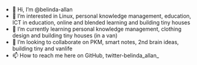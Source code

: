 - 👋 Hi, I’m @belinda-allan
- 👀 I’m interested in Linux, personal knowledge management, education, ICT in education, online and blended learning and building tiny houses
- 🌱 I’m currently learning personal knowledge management, clothing design and building tiny houses (in a van)
- 💞️ I’m looking to collaborate on PKM, smart notes, 2nd brain ideas, building tiny and vanlife
- 📫 How to reach me here on GitHub, twitter-belinda_allan_

<!---
belinda-allan/belinda-allan is a ✨ special ✨ repository because its `README.md` (this file) appears on your GitHub profile.
You can click the Preview link to take a look at your changes.
--->
